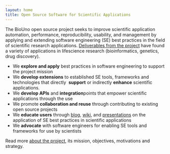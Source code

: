 ```yaml
---
layout: home
title: Open Source Software for Scientific Applications
---
```


The ​BioUno​ open­ source project seeks to improve scientific application automation, 
performance, reproducibility, usability, and management by applying and extending software 
engineering (SE) best practices in the field of scientific research applications. 
[Deliverables from the project](/publications.html) have found a variety of applications
in life­science research (bioinformatics, genetics, drug discovery).

* We ​**explore​ and apply​** best practices in software engineering to 
support the project mission
* We **​develop extensions​** to established SE tools, frameworks and technologies that directly ​
**support​** or indirectly **​enhance​** scientific applications.  
* We **​develop APIs​** and **​integration​** points that empower scientific applications through 
the use 
* We promote **​collaboration and reuse​** through contributing to existing open source 
projects 
* We **​educate users​** through [blog](/blog/), [wiki](https://github.com/biouno),
and [presentations](/publications.html) on the application of SE best practices in
scientific applications
* We **​advocate​** with software engineers for enabling SE tools and frameworks for use 
by scientists 

Read more [about the project](/about.html), its mission, objectives, motivations and strategy.